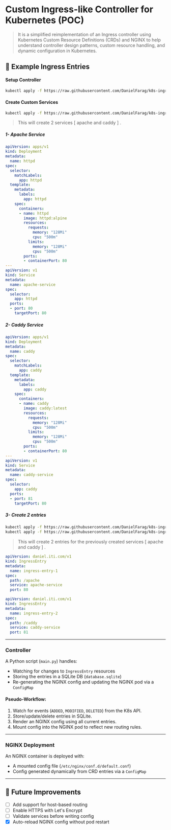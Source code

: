 # Custom Ingress-like Controller for Kubernetes (POC)

> It is a simplified reimplementation of an Ingress controller using Kubernetes Custom Resource Definitions (CRDs) and NGINX to help understand controller design patterns, custom resource handling, and dynamic configuration in Kubernetes.

## 🧩 Example Ingress Entries

#### Setup Controller
```sh
kubectl apply -f https://raw.githubusercontent.com/DanielFarag/k8s-ingress-controller/main/sample/controller.yaml
```
#### Create Custom Services
```sh
kubectl apply -f https://raw.githubusercontent.com/DanielFarag/k8s-ingress-controller/main/sample/services.yaml
```
> This will create 2 services [ apache and caddy ] .

##### 1- Apache Service
```yaml
apiVersion: apps/v1
kind: Deployment
metadata:
  name: httpd
spec:
  selector:
    matchLabels:
      app: httpd
  template:
    metadata:
      labels:
        app: httpd
    spec:
      containers:
      - name: httpd
        image: httpd:alpine
        resources:
          requests:
            memory: "128Mi"
            cpu: "500m"
          limits:
            memory: "128Mi"
            cpu: "500m"
        ports:
        - containerPort: 80
---
apiVersion: v1
kind: Service
metadata:
  name: apache-service
spec:
  selector:
    app: httpd
  ports:
  - port: 80
    targetPort: 80
```
##### 2- Caddy Service
```yaml
apiVersion: apps/v1
kind: Deployment
metadata:
  name: caddy
spec:
  selector:
    matchLabels:
      app: caddy
  template:
    metadata:
      labels:
        app: caddy
    spec:
      containers:
      - name: caddy
        image: caddy:latest
        resources:
          requests:
            memory: "128Mi"
            cpu: "500m"
          limits:
            memory: "128Mi"
            cpu: "500m"
        ports:
        - containerPort: 80
---
apiVersion: v1
kind: Service
metadata:
  name: caddy-service
spec:
  selector:
    app: caddy
  ports:
  - port: 81
    targetPort: 80
```

##### 3- Create 2 entries
```sh
kubectl apply -f https://raw.githubusercontent.com/DanielFarag/k8s-ingress-controller/main/sample/entry1.yaml
kubectl apply -f https://raw.githubusercontent.com/DanielFarag/k8s-ingress-controller/main/sample/entry2.yaml
```
> This will create 2 entries for the previously created services [ apache and caddy ] .

```yaml
apiVersion: daniel.iti.com/v1
kind: IngressEntry
metadata:
  name: ingress-entry-1
spec:
  path: /apache
  service: apache-service
  port: 80
```
```yaml
apiVersion: daniel.iti.com/v1
kind: IngressEntry
metadata:
  name: ingress-entry-2
spec:
  path: /caddy
  service: caddy-service
  port: 81
```
---

### Controller

A Python script (`main.py`) handles:

* Watching for changes to `IngressEntry` resources
* Storing the entries in a SQLite DB (`database.sqlite`)
* Re-generating the NGINX config and updating the NGINX pod via a `ConfigMap`

#### Pseudo-Workflow:

1. Watch for events (`ADDED`, `MODIFIED`, `DELETED`) from the K8s API.
2. Store/update/delete entries in SQLite.
3. Render an NGINX config using all current entries.
4. Mount config into the NGINX pod to reflect new routing rules.

---

### NGINX Deployment

An NGINX container is deployed with:

* A mounted config file (`/etc/nginx/conf.d/default.conf`)
* Config generated dynamically from CRD entries via a `ConfigMap`

---

## 🔧 Future Improvements

* [ ] Add support for host-based routing
* [ ] Enable HTTPS with Let's Encrypt
* [ ] Validate services before writing config
* [x] Auto-reload NGINX config without pod restart
